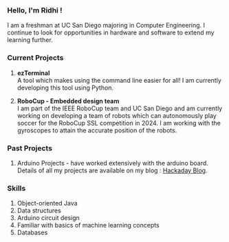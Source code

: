 ### Hello, I'm Ridhi !

I am a freshman at UC San Diego majoring in Computer Engineering. I continue to look for opportunities in hardware and software to extend my learning further.

### Current Projects

1. **ezTerminal**   
 A tool which makes using the command line easier for all! I am currently developing this tool using Python.
    
3. **RoboCup - Embedded design team**   
 I am part of the IEEE RoboCup team and UC San Diego and am currently working on developing a team of robots which can autonomously play soccer for the RoboCup SSL competition in 2024. I am working with the gyroscopes to attain the accurate position of the robots.

### Past Projects

1. Arduino Projects - have worked extensively with the arduino board. Details of all my projects are available on my blog : [Hackaday Blog](https://hackaday.io/XtremeTech). 


### Skills

1. Object-oriented Java
3. Data structures
4. Arduino circuit design
5. Familiar with basics of machine learning concepts
6. Databases

   




